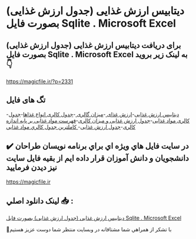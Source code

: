 # دیتابیس ارزش غذایی (جدول ارزش غذایی) بصورت فایل Sqlite . Microsoft Excel

## برای دریافت دیتابیس ارزش غذایی (جدول ارزش غذایی) بصورت فایل Sqlite . Microsoft Excel به لینک زیر بروید 👇

https://magicfile.ir/?p=2331

## تگ های فایل

-[دیتابیس ارزش غذایی](https://magicfile.ir/product/%d8%af%db%8c%d8%aa%d8%a7%d8%a8%db%8c%d8%b3-%d8%a7%d8%b1%d8%b2%d8%b4-%d8%ba%d8%b0%d8%a7%db%8c%db%8c-%d8%a8%d8%b5%d9%88%d8%b1%d8%aa-%d9%81%d8%a7%db%8c%d9%84-sqlite-microsoft-excel/)-[ارزش غذای ](https://magicfile.ir/product/%d8%af%db%8c%d8%aa%d8%a7%d8%a8%db%8c%d8%b3-%d8%a7%d8%b1%d8%b2%d8%b4-%d8%ba%d8%b0%d8%a7%db%8c%db%8c-%d8%a8%d8%b5%d9%88%d8%b1%d8%aa-%d9%81%d8%a7%db%8c%d9%84-sqlite-microsoft-excel/)-[میزان گالری ](https://magicfile.ir/product/%d8%af%db%8c%d8%aa%d8%a7%d8%a8%db%8c%d8%b3-%d8%a7%d8%b1%d8%b2%d8%b4-%d8%ba%d8%b0%d8%a7%db%8c%db%8c-%d8%a8%d8%b5%d9%88%d8%b1%d8%aa-%d9%81%d8%a7%db%8c%d9%84-sqlite-microsoft-excel/)-[جدول کالری انواع غذا‌ها](https://magicfile.ir/product/%d8%af%db%8c%d8%aa%d8%a7%d8%a8%db%8c%d8%b3-%d8%a7%d8%b1%d8%b2%d8%b4-%d8%ba%d8%b0%d8%a7%db%8c%db%8c-%d8%a8%d8%b5%d9%88%d8%b1%d8%aa-%d9%81%d8%a7%db%8c%d9%84-sqlite-microsoft-excel/)-[جدول کالری مواد غذایی](https://magicfile.ir/product/%d8%af%db%8c%d8%aa%d8%a7%d8%a8%db%8c%d8%b3-%d8%a7%d8%b1%d8%b2%d8%b4-%d8%ba%d8%b0%d8%a7%db%8c%db%8c-%d8%a8%d8%b5%d9%88%d8%b1%d8%aa-%d9%81%d8%a7%db%8c%d9%84-sqlite-microsoft-excel/)-[جدول ارزش غذایی و میزان کالری](https://magicfile.ir/product/%d8%af%db%8c%d8%aa%d8%a7%d8%a8%db%8c%d8%b3-%d8%a7%d8%b1%d8%b2%d8%b4-%d8%ba%d8%b0%d8%a7%db%8c%db%8c-%d8%a8%d8%b5%d9%88%d8%b1%d8%aa-%d9%81%d8%a7%db%8c%d9%84-sqlite-microsoft-excel/)-[فهرست مواد غذایی بر پایه اندازه کالری](https://magicfile.ir/product/%d8%af%db%8c%d8%aa%d8%a7%d8%a8%db%8c%d8%b3-%d8%a7%d8%b1%d8%b2%d8%b4-%d8%ba%d8%b0%d8%a7%db%8c%db%8c-%d8%a8%d8%b5%d9%88%d8%b1%d8%aa-%d9%81%d8%a7%db%8c%d9%84-sqlite-microsoft-excel/)-[جدول ارزش غذایی](https://magicfile.ir/product/%d8%af%db%8c%d8%aa%d8%a7%d8%a8%db%8c%d8%b3-%d8%a7%d8%b1%d8%b2%d8%b4-%d8%ba%d8%b0%d8%a7%db%8c%db%8c-%d8%a8%d8%b5%d9%88%d8%b1%d8%aa-%d9%81%d8%a7%db%8c%d9%84-sqlite-microsoft-excel/)-[ كاملترين جدول كالري مواد غذايي](https://magicfile.ir/product/%d8%af%db%8c%d8%aa%d8%a7%d8%a8%db%8c%d8%b3-%d8%a7%d8%b1%d8%b2%d8%b4-%d8%ba%d8%b0%d8%a7%db%8c%db%8c-%d8%a8%d8%b5%d9%88%d8%b1%d8%aa-%d9%81%d8%a7%db%8c%d9%84-sqlite-microsoft-excel/)

## ✔️ در سايت فايل هاي ويژه اي براي برنامه نويسان طراحان دانشجويان و دانش آموزان قرار داده ايم از بقيه فايل سايت نيز ديدن فرماييد

https://magicfile.ir


## لينک دانلود اصلي 📥 :

[دیتابیس ارزش غذایی (جدول ارزش غذایی) بصورت فایل Sqlite . Microsoft Excel](https://magicfile.ir/product/%d8%af%db%8c%d8%aa%d8%a7%d8%a8%db%8c%d8%b3-%d8%a7%d8%b1%d8%b2%d8%b4-%d8%ba%d8%b0%d8%a7%db%8c%db%8c-%d8%a8%d8%b5%d9%88%d8%b1%d8%aa-%d9%81%d8%a7%db%8c%d9%84-sqlite-microsoft-excel/) 


🙏با تشکر از همراهي شما مشتاقانه در وبسایت منتظر شما دوست عزیز هستیم

